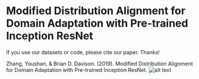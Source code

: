 # Modified Distribution Alignment for Domain Adaptation with Pre-trained Inception ResNet

If you use our datasets or code, please cite our paper. Thanks!

Zhang, Youshan, & Brian D. Davison. (2019). Modified Distribution Alignment for Domain Adaptation  with Pre-trained Inception ResNet.
![alt text](https://github.com/heaventian93/MDAIR/tree/master/Results/office_c10.png)
